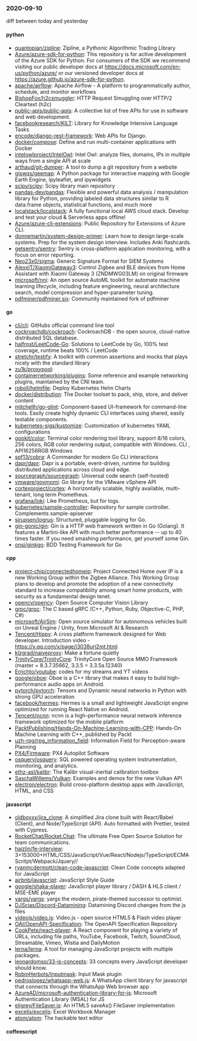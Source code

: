 ### 2020-09-10
diff between today and yesterday

#### python
* [quantopian/zipline](https://github.com/quantopian/zipline): Zipline, a Pythonic Algorithmic Trading Library
* [Azure/azure-sdk-for-python](https://github.com/Azure/azure-sdk-for-python): This repository is for active development of the Azure SDK for Python. For consumers of the SDK we recommend visiting our public developer docs at https://docs.microsoft.com/en-us/python/azure/ or our versioned developer docs at https://azure.github.io/azure-sdk-for-python.
* [apache/airflow](https://github.com/apache/airflow): Apache Airflow - A platform to programmatically author, schedule, and monitor workflows
* [BishopFox/h2csmuggler](https://github.com/BishopFox/h2csmuggler): HTTP Request Smuggling over HTTP/2 Cleartext (h2c)
* [public-apis/public-apis](https://github.com/public-apis/public-apis): A collective list of free APIs for use in software and web development.
* [facebookresearch/KILT](https://github.com/facebookresearch/KILT): Library for Knowledge Intensive Language Tasks
* [encode/django-rest-framework](https://github.com/encode/django-rest-framework): Web APIs for Django. 
* [docker/compose](https://github.com/docker/compose): Define and run multi-container applications with Docker
* [intelowlproject/IntelOwl](https://github.com/intelowlproject/IntelOwl): Intel Owl: analyze files, domains, IPs in multiple ways from a single API at scale
* [arthaud/git-dumper](https://github.com/arthaud/git-dumper): A tool to dump a git repository from a website
* [giswqs/geemap](https://github.com/giswqs/geemap): A Python package for interactive mapping with Google Earth Engine, ipyleaflet, and ipywidgets
* [scipy/scipy](https://github.com/scipy/scipy): Scipy library main repository
* [pandas-dev/pandas](https://github.com/pandas-dev/pandas): Flexible and powerful data analysis / manipulation library for Python, providing labeled data structures similar to R data.frame objects, statistical functions, and much more
* [localstack/localstack](https://github.com/localstack/localstack):  A fully functional local AWS cloud stack. Develop and test your cloud & Serverless apps offline!
* [Azure/azure-cli-extensions](https://github.com/Azure/azure-cli-extensions): Public Repository for Extensions of Azure CLI.
* [donnemartin/system-design-primer](https://github.com/donnemartin/system-design-primer): Learn how to design large-scale systems. Prep for the system design interview. Includes Anki flashcards.
* [getsentry/sentry](https://github.com/getsentry/sentry): Sentry is cross-platform application monitoring, with a focus on error reporting.
* [Neo23x0/sigma](https://github.com/Neo23x0/sigma): Generic Signature Format for SIEM Systems
* [AlexxIT/XiaomiGateway3](https://github.com/AlexxIT/XiaomiGateway3): Control Zigbee and BLE devices from Home Assistant with Xiaomi Gateway 3 (ZNDMWG03LM) on original firmware
* [microsoft/nni](https://github.com/microsoft/nni): An open source AutoML toolkit for automate machine learning lifecycle, including feature engineering, neural architecture search, model compression and hyper-parameter tuning.
* [pdfminer/pdfminer.six](https://github.com/pdfminer/pdfminer.six): Community maintained fork of pdfminer

#### go
* [cli/cli](https://github.com/cli/cli): GitHubs official command line tool
* [cockroachdb/cockroach](https://github.com/cockroachdb/cockroach): CockroachDB - the open source, cloud-native distributed SQL database.
* [halfrost/LeetCode-Go](https://github.com/halfrost/LeetCode-Go):  Solutions to LeetCode by Go, 100% test coverage, runtime beats 100% / LeetCode 
* [stretchr/testify](https://github.com/stretchr/testify): A toolkit with common assertions and mocks that plays nicely with the standard library
* [zu1k/proxypool](https://github.com/zu1k/proxypool): 
* [containernetworking/plugins](https://github.com/containernetworking/plugins): Some reference and example networking plugins, maintained by the CNI team.
* [roboll/helmfile](https://github.com/roboll/helmfile): Deploy Kubernetes Helm Charts
* [docker/distribution](https://github.com/docker/distribution): The Docker toolset to pack, ship, store, and deliver content
* [mitchellh/go-glint](https://github.com/mitchellh/go-glint): Component-based UI-framework for command-line tools. Easily create highly dynamic CLI interfaces using shared, easily testable components.
* [kubernetes-sigs/kustomize](https://github.com/kubernetes-sigs/kustomize): Customization of kubernetes YAML configurations
* [gookit/color](https://github.com/gookit/color):  Terminal color rendering tool library, support 8/16 colors, 256 colors, RGB color rendering output, compatible with Windows. CLI , API16256RGB Windows 
* [spf13/cobra](https://github.com/spf13/cobra): A Commander for modern Go CLI interactions
* [dapr/dapr](https://github.com/dapr/dapr): Dapr is a portable, event-driven, runtime for building distributed applications across cloud and edge.
* [sourcegraph/sourcegraph](https://github.com/sourcegraph/sourcegraph): Universal code search (self-hosted)
* [vmware/govmomi](https://github.com/vmware/govmomi): Go library for the VMware vSphere API
* [cortexproject/cortex](https://github.com/cortexproject/cortex): A horizontally scalable, highly available, multi-tenant, long term Prometheus.
* [grafana/loki](https://github.com/grafana/loki): Like Prometheus, but for logs.
* [kubernetes/sample-controller](https://github.com/kubernetes/sample-controller): Repository for sample controller. Complements sample-apiserver
* [sirupsen/logrus](https://github.com/sirupsen/logrus): Structured, pluggable logging for Go.
* [gin-gonic/gin](https://github.com/gin-gonic/gin): Gin is a HTTP web framework written in Go (Golang). It features a Martini-like API with much better performance -- up to 40 times faster. If you need smashing performance, get yourself some Gin.
* [onsi/ginkgo](https://github.com/onsi/ginkgo): BDD Testing Framework for Go

#### cpp
* [project-chip/connectedhomeip](https://github.com/project-chip/connectedhomeip): Project Connected Home over IP is a new Working Group within the Zigbee Alliance. This Working Group plans to develop and promote the adoption of a new connectivity standard to increase compatibility among smart home products, with security as a fundamental design tenet.
* [opencv/opencv](https://github.com/opencv/opencv): Open Source Computer Vision Library
* [grpc/grpc](https://github.com/grpc/grpc): The C based gRPC (C++, Python, Ruby, Objective-C, PHP, C#)
* [microsoft/AirSim](https://github.com/microsoft/AirSim): Open source simulator for autonomous vehicles built on Unreal Engine / Unity, from Microsoft AI & Research
* [Tencent/Hippy](https://github.com/Tencent/Hippy): A cross platform framework designed for Web developer. Introduction video - https://v.qq.com/x/page/i3038urj2mt.html
* [klzgrad/naiveproxy](https://github.com/klzgrad/naiveproxy): Make a fortune quietly
* [TrinityCore/TrinityCore](https://github.com/TrinityCore/TrinityCore): TrinityCore Open Source MMO Framework (master = 8.3.7.35662, 3.3.5 = 3.3.5a.12340)
* [Errichto/youtube](https://github.com/Errichto/youtube): codes for my streams and YT videos
* [google/oboe](https://github.com/google/oboe): Oboe is a C++ library that makes it easy to build high-performance audio apps on Android.
* [pytorch/pytorch](https://github.com/pytorch/pytorch): Tensors and Dynamic neural networks in Python with strong GPU acceleration
* [facebook/hermes](https://github.com/facebook/hermes): Hermes is a small and lightweight JavaScript engine optimized for running React Native on Android.
* [Tencent/ncnn](https://github.com/Tencent/ncnn): ncnn is a high-performance neural network inference framework optimized for the mobile platform
* [PacktPublishing/Hands-On-Machine-Learning-with-CPP](https://github.com/PacktPublishing/Hands-On-Machine-Learning-with-CPP): Hands-On Machine Learning with C++, published by Packt
* [uzh-rpg/rpg_information_field](https://github.com/uzh-rpg/rpg_information_field): Information Field for Perception-aware Planning
* [PX4/Firmware](https://github.com/PX4/Firmware): PX4 Autopilot Software
* [osquery/osquery](https://github.com/osquery/osquery): SQL powered operating system instrumentation, monitoring, and analytics.
* [ethz-asl/kalibr](https://github.com/ethz-asl/kalibr): The Kalibr visual-inertial calibration toolbox
* [SaschaWillems/Vulkan](https://github.com/SaschaWillems/Vulkan): Examples and demos for the new Vulkan API
* [electron/electron](https://github.com/electron/electron): Build cross-platform desktop apps with JavaScript, HTML, and CSS

#### javascript
* [oldboyxx/jira_clone](https://github.com/oldboyxx/jira_clone): A simplified Jira clone built with React/Babel (Client), and Node/TypeScript (API). Auto formatted with Prettier, tested with Cypress.
* [RocketChat/Rocket.Chat](https://github.com/RocketChat/Rocket.Chat): The ultimate Free Open Source Solution for team communications.
* [haizlin/fe-interview](https://github.com/haizlin/fe-interview):  3+153000+HTML/CSS/JavaScript/Vue/React/Nodejs/TypeScript/ECMAScritpt/Webpack/Jquery//
* [ryanmcdermott/clean-code-javascript](https://github.com/ryanmcdermott/clean-code-javascript):  Clean Code concepts adapted for JavaScript
* [airbnb/javascript](https://github.com/airbnb/javascript): JavaScript Style Guide
* [google/shaka-player](https://github.com/google/shaka-player): JavaScript player library / DASH & HLS client / MSE-EME player
* [yargs/yargs](https://github.com/yargs/yargs): yargs the modern, pirate-themed successor to optimist.
* [DJScias/Discord-Datamining](https://github.com/DJScias/Discord-Datamining): Datamining Discord changes from the js files
* [videojs/video.js](https://github.com/videojs/video.js): Video.js - open source HTML5 & Flash video player
* [OAI/OpenAPI-Specification](https://github.com/OAI/OpenAPI-Specification): The OpenAPI Specification Repository
* [CookPete/react-player](https://github.com/CookPete/react-player): A React component for playing a variety of URLs, including file paths, YouTube, Facebook, Twitch, SoundCloud, Streamable, Vimeo, Wistia and DailyMotion
* [lerna/lerna](https://github.com/lerna/lerna):  A tool for managing JavaScript projects with multiple packages.
* [leonardomso/33-js-concepts](https://github.com/leonardomso/33-js-concepts):  33 concepts every JavaScript developer should know.
* [RobinHerbots/Inputmask](https://github.com/RobinHerbots/Inputmask): Input Mask plugin
* [pedroslopez/whatsapp-web.js](https://github.com/pedroslopez/whatsapp-web.js): A WhatsApp client library for javascript that connects through the WhatsApp Web browser app
* [AzureAD/microsoft-authentication-library-for-js](https://github.com/AzureAD/microsoft-authentication-library-for-js): Microsoft Authentication Library (MSAL) for JS
* [eligrey/FileSaver.js](https://github.com/eligrey/FileSaver.js): An HTML5 saveAs() FileSaver implementation
* [exceljs/exceljs](https://github.com/exceljs/exceljs): Excel Workbook Manager
* [atom/atom](https://github.com/atom/atom): The hackable text editor

#### coffeescript
